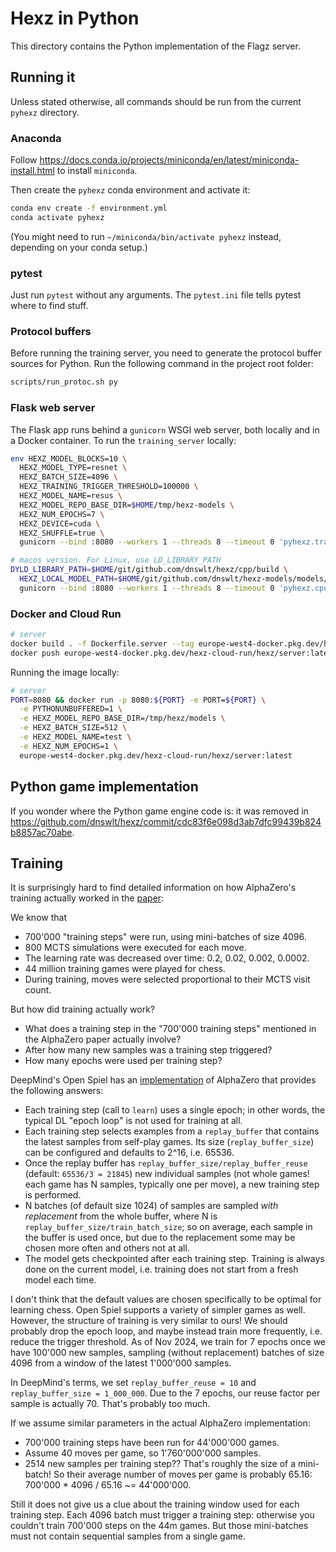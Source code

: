 # Hexz in Python

This directory contains the Python implementation of the Flagz server.

## Running it

Unless stated otherwise, all commands should be run from the current `pyhexz` directory.

### Anaconda

Follow <https://docs.conda.io/projects/miniconda/en/latest/miniconda-install.html> to install `miniconda`.

Then create the `pyhexz` conda environment and activate it:

```bash
conda env create -f environment.yml
conda activate pyhexz
```

(You might need to run `~/miniconda/bin/activate pyhexz` instead,
depending on your conda setup.)

### pytest

Just run `pytest` without any arguments. The `pytest.ini` file tells pytest where to find stuff.

### Protocol buffers

Before running the training server, you need to generate the protocol buffer sources
for Python. Run the following command in the project root folder:

```bash
scripts/run_protoc.sh py
```

### Flask web server

The Flask app runs behind a `gunicorn` WSGI web server, both locally and in a Docker container.
To run the `training_server` locally:

```bash
env HEXZ_MODEL_BLOCKS=10 \
  HEXZ_MODEL_TYPE=resnet \
  HEXZ_BATCH_SIZE=4096 \
  HEXZ_TRAINING_TRIGGER_THRESHOLD=100000 \
  HEXZ_MODEL_NAME=resus \
  HEXZ_MODEL_REPO_BASE_DIR=$HOME/tmp/hexz-models \
  HEXZ_NUM_EPOCHS=7 \
  HEXZ_DEVICE=cuda \
  HEXZ_SHUFFLE=true \
  gunicorn --bind :8080 --workers 1 --threads 8 --timeout 0 'pyhexz.training_server:create_app()'
```

```bash
# macos version. For Linux, use LD_LIBRARY_PATH
DYLD_LIBRARY_PATH=$HOME/git/github.com/dnswlt/hexz/cpp/build \
  HEXZ_LOCAL_MODEL_PATH=$HOME/git/github.com/dnswlt/hexz-models/models/flagz/seth/checkpoints/60/scriptmodule.pt \
  gunicorn --bind :8080 --workers 1 --threads 8 --timeout 0 'pyhexz.cpu_server:create_app()'
```

### Docker and Cloud Run

```bash
# server
docker build . -f Dockerfile.server --tag europe-west4-docker.pkg.dev/hexz-cloud-run/hexz/server:latest
docker push europe-west4-docker.pkg.dev/hexz-cloud-run/hexz/server:latest
```

Running the image locally:

```bash
# server
PORT=8080 && docker run -p 8080:${PORT} -e PORT=${PORT} \
  -e PYTHONUNBUFFERED=1 \
  -e HEXZ_MODEL_REPO_BASE_DIR=/tmp/hexz/models \
  -e HEXZ_BATCH_SIZE=512 \
  -e HEXZ_MODEL_NAME=test \
  -e HEXZ_NUM_EPOCHS=1 \
  europe-west4-docker.pkg.dev/hexz-cloud-run/hexz/server:latest
```

## Python game implementation

If you wonder where the Python game engine code is:
it was removed in <https://github.com/dnswlt/hexz/commit/cdc83f6e098d3ab7dfc99439b824b8857ac70abe>.

## Training

It is surprisingly hard to find detailed information on how AlphaZero's training actually worked
in the [paper](https://arxiv.org/pdf/1712.01815.pdf):

We know that

* 700'000 "training steps" were run, using mini-batches of size 4096.
* 800 MCTS simulations were executed for each move.
* The learning rate was decreased over time: 0.2, 0.02, 0.002, 0.0002.
* 44 million training games were played for chess.
* During training, moves were selected proportional to their MCTS visit count.

But how did training actually work?

* What does a training step in the "700'000 training steps" mentioned in
  the AlphaZero paper actually involve?
* After how many new samples was a training step triggered?
* How many epochs were used per training step?

DeepMind's Open Spiel has an
[implementation](https://github.com/google-deepmind/open_spiel/blob/master/open_spiel/python/algorithms/alpha_zero/alpha_zero.py#L425)
of AlphaZero that provides the following answers:

* Each training step (call to `learn`) uses a single epoch; in other words,
  the typical DL "epoch loop" is not used for training at all.
* Each training step selects examples from a `replay_buffer` that contains the latest samples from
  self-play games. Its size (`replay_buffer_size`) can be configured and defaults to 2^16, i.e. 65536.
* Once the replay buffer has `replay_buffer_size/replay_buffer_reuse` (default: `65536/3 = 21845`)
  new individual samples (not whole games! each game has N samples, typically one per move),
  a new training step is performed.
* N batches (of default size 1024) of samples are sampled
  *with replacement* from the whole buffer, where N is `replay_buffer_size/train_batch_size`;
  so on average, each sample in the buffer is used once, but due to the replacement some may
  be chosen more often and others not at all.
* The model gets checkpointed after each training step. Training is always done on the
  current model, i.e. training does not start from a fresh model each time.

I don't think that the default values are chosen specifically to be optimal for learning
chess. Open Spiel supports a variety of simpler games as well.
However, the structure of training is very similar to ours! We should probably drop the epoch loop,
and maybe instead train more frequently, i.e. reduce the trigger threshold.
As of Nov 2024, we train for 7 epochs once we have 100'000 new samples, sampling (without replacement)
batches of size 4096 from a window of the latest 1'000'000 samples.

In DeepMind's terms, we set `replay_buffer_reuse = 10` and `replay_buffer_size = 1_000_000`.
Due to the 7 epochs, our reuse factor per sample is actually 70. That's probably too much.

If we assume similar parameters in the actual AlphaZero implementation:

* 700'000 training steps have been run for 44'000'000 games.
* Assume 40 moves per game, so 1'760'000'000 samples.
* 2514 new samples per training step?? That's roughly the size of a mini-batch!
  So their average number of moves per game is probably 65.16: 700'000 * 4096 / 65.16 ~= 44'000'000.

Still it does not give us a clue about the training window used for each training step.
Each 4096 batch must trigger a training step: otherwise you couldn't train 700'000 steps
on the 44m games. But those mini-batches must not contain sequential samples from a single game.

